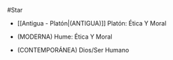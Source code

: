 #Star 

- [[Antigua - Platón|(ANTIGUA)]] Platón: Ética Y Moral

- (MODERNA) Hume: Ética Y Moral

- (CONTEMPORÁNEA) Dios/Ser Humano
